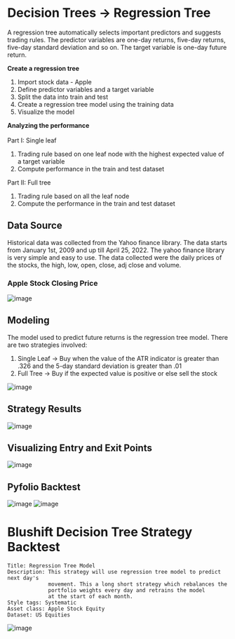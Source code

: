 # Decision Trees -> Regression Tree

A regression tree automatically selects important predictors and suggests trading rules. The predictor variables are one-day returns, five-day returns, five-day standard deviation and so on. The target variable is one-day future return. 
<BR>

<B>Create a regression tree</B>
1. Import stock data - Apple
1. Define predictor variables and a target variable
2. Split the data into train and test 
3. Create a regression tree model using the training data
4. Visualize the model

<B>Analyzing the performance</B><BR><BR>
Part I: Single leaf
1. Trading rule based on one leaf node with the highest expected value of a target variable
5. Compute performance in the train and test dataset

Part II: Full tree
1. Trading rule based on all the leaf node
5. Compute the performance in the train and test dataset


 ## Data Source
Historical data was collected from the Yahoo finance library. The data starts from January 1st, 2009 and up till April 25, 2022. The yahoo finance library is very simple and easy to use. The data collected were the daily prices of the stocks, the high, low, open, close, adj close and volume.
 ### Apple Stock Closing Price
![image](https://user-images.githubusercontent.com/52425750/165809695-07dffdd7-44b3-4b11-9fa2-07e286d8d9ab.png)
  ## Modeling 
The model used to predict future returns is the regression tree model. There are two strategies involved:
  1. Single Leaf -> Buy when the value of the ATR indicator is greater than .326 and the 5-day standard deviation is greater than .01
  2. Full Tree -> Buy if the expected value is positive or else sell the stock
  
![image](https://user-images.githubusercontent.com/52425750/165811719-2dab44ae-ae3b-464c-9939-57bbbf854228.png)
 ## Strategy Results
 ![image](https://user-images.githubusercontent.com/52425750/165812625-d898c79b-7d22-4448-a20c-5e5682f80253.png)
## Visualizing Entry and Exit Points
 ![image](https://user-images.githubusercontent.com/52425750/165812721-9199628c-bdbc-400a-b96a-29b26fbb3ac0.png)
## Pyfolio Backtest
 ![image](https://user-images.githubusercontent.com/52425750/165813101-2b3a3d28-3669-4718-9857-f2dfdb887b3e.png)
 ![image](https://user-images.githubusercontent.com/52425750/165813123-a2b237f8-6b66-4d32-896a-e4823237bb9c.png)
# Blushift Decision Tree Strategy Backtest
    Title: Regression Tree Model
    Description: This strategy will use regression tree model to predict next day's 
                 movement. This a long short strategy which rebalances the 
                 portfolio weights every day and retrains the model 
                 at the start of each month.
    Style tags: Systematic
    Asset class: Apple Stock Equity
    Dataset: US Equities
 ![image](https://user-images.githubusercontent.com/52425750/165814352-d4228caa-5af9-4f6b-b6cf-afef00bb23fb.png)

